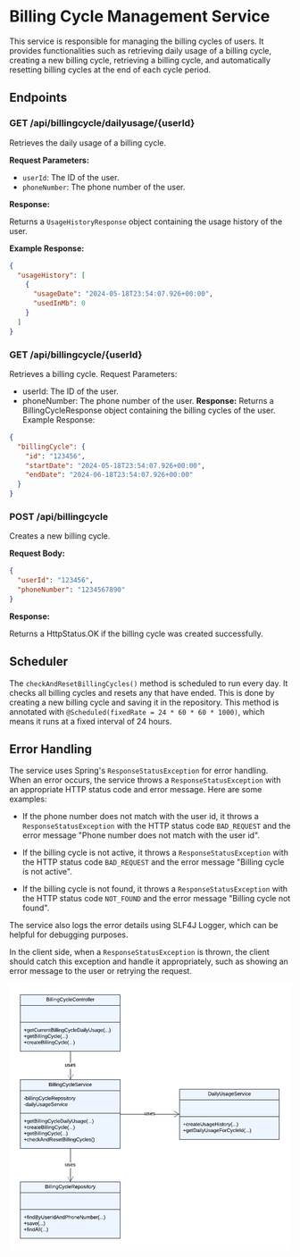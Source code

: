 # Billing Cycle Management Service

This service is responsible for managing the billing cycles of users. It provides functionalities such as retrieving daily usage of a billing cycle, creating a new billing cycle, retrieving a billing cycle, and automatically resetting billing cycles at the end of each cycle period.

## Endpoints

### GET /api/billingcycle/dailyusage/{userId}

Retrieves the daily usage of a billing cycle.

**Request Parameters:**

- `userId`: The ID of the user.
- `phoneNumber`: The phone number of the user.

**Response:**

Returns a `UsageHistoryResponse` object containing the usage history of the user.

**Example Response:**

```json
{
  "usageHistory": [
    {
      "usageDate": "2024-05-18T23:54:07.926+00:00",
      "usedInMb": 0
    }
  ]
}
```
### GET /api/billingcycle/{userId}

Retrieves a billing cycle.  Request Parameters:  
 - userId: The ID of the user.
 - phoneNumber: The phone number of the user.
**Response:**
Returns a BillingCycleResponse object containing the billing cycles of the user.  Example Response:

```json
{
  "billingCycle": {
    "id": "123456",
    "startDate": "2024-05-18T23:54:07.926+00:00",
    "endDate": "2024-06-18T23:54:07.926+00:00"
  }
}
```
### POST /api/billingcycle

Creates a new billing cycle.

**Request Body:**

```json
{
  "userId": "123456",
  "phoneNumber": "1234567890"
}
```
**Response:**

Returns a HttpStatus.OK if the billing cycle was created successfully.

## Scheduler

The `checkAndResetBillingCycles()` method is scheduled to run every day. It checks all billing cycles and resets any that have ended. This is done by creating a new billing cycle and saving it in the repository. This method is annotated with `@Scheduled(fixedRate = 24 * 60 * 60 * 1000)`, which means it runs at a fixed interval of 24 hours.

## Error Handling

The service uses Spring's `ResponseStatusException` for error handling. When an error occurs, the service throws a `ResponseStatusException` with an appropriate HTTP status code and error message. Here are some examples:

- If the phone number does not match with the user id, it throws a `ResponseStatusException` with the HTTP status code `BAD_REQUEST` and the error message "Phone number does not match with the user id".

- If the billing cycle is not active, it throws a `ResponseStatusException` with the HTTP status code `BAD_REQUEST` and the error message "Billing cycle is not active".

- If the billing cycle is not found, it throws a `ResponseStatusException` with the HTTP status code `NOT_FOUND` and the error message "Billing cycle not found".

The service also logs the error details using SLF4J Logger, which can be helpful for debugging purposes.

In the client side, when a `ResponseStatusException` is thrown, the client should catch this exception and handle it appropriately, such as showing an error message to the user or retrying the request.

![Billing Cycle Diagram](images/billingcycle.png)
